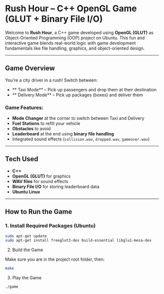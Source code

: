 #  Rush Hour – C++ OpenGL Game (GLUT + Binary File I/O)

Welcome to **Rush Hour**, a C++ game developed using **OpenGL (GLUT)** as Object-Oriented Programming (OOP) project on Ubuntu. This fun and interactive game blends real-world logic with game development fundamentals like file handling, graphics, and object-oriented design.

---

##  Game Overview

You're a city driver in a rush! Switch between:

- ** Taxi Mode** – Pick up passengers and drop them at their destination
- ** Delivery Mode** – Pick up packages (boxes) and deliver them

### Game Features:

-  **Mode Changer** at the corner to switch between Taxi and Delivery
-  **Fuel Stations** to refill your vehicle
-  **Obstacles** to avoid
-  **Leaderboard** at the end using **binary file handling**
-  Integrated sound effects (`collision.wav`, `dropped.wav`, `gameover.wav`)

---

##  Tech Used

- **C++**
- **OpenGL (GLUT)** for graphics
- **WAV files** for sound effects
- **Binary File I/O** for storing leaderboard data
- **Ubuntu Linux**

---

##  How to Run the Game

### 1. Install Required Packages (Ubuntu)

```bash
sudo apt-get update
sudo apt-get install freeglut3-dev build-essential libglu1-mesa-dev
```

2. Build the Game

Make sure you are in the project root folder, then:

```bash
make
```

3. Play the Game

```bash
./game
```
